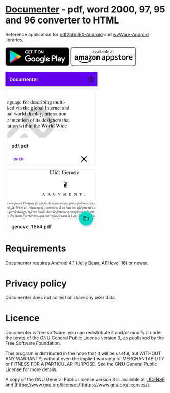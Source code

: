 # [Documenter](https://www.viliussutkus89.com/documenter/) - pdf, word 2000, 97, 95 and 96 converter to HTML

Reference application for [pdf2htmlEX-Android](https://github.com/ViliusSutkus89/pdf2htmlEX-Android) and [wvWare-Android](https://github.com/ViliusSutkus89/wvWare-Android) libraries.

[![Get Documenter on Google Play!](/badges/en_badge_web_generic_cropped_60.png)](https://play.google.com/store/apps/details?id=com.viliussutkus89.documenter&utm_source=HomePage)
[![Documenter is available on Amazon Appstore!](/badges/amazon-appstore-badge-english-white_60.png)](https://www.amazon.com/dp/B0B787D678)

![Screenshot](/images/home.png)

# Requirements

Documenter requires Android 4.1 (Jelly Bean, API level 16) or newer.

# Privacy policy

Documenter does not collect or share any user data.

# Licence

Documenter is free software: you can redistribute it and/or modify
it under the terms of the GNU General Public License version 3,
as published by the Free Software Foundation.

This program is distributed in the hope that it will be useful,
but WITHOUT ANY WARRANTY; without even the implied warranty of
MERCHANTABILITY or FITNESS FOR A PARTICULAR PURPOSE.  See the
GNU General Public License for more details.

A copy of the GNU General Public License version 3 is available
at [LICENSE](/LICENSE) and [https://www.gnu.org/licenses/](https://www.gnu.org/licenses/).
